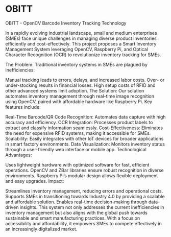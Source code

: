# OBITT
OBITT - OpenCV Barcode Inventory Tracking Technology

In a rapidly evolving industrial landscape, small and medium enterprises (SMEs) face unique challenges in managing diverse product inventories efficiently and cost-effectively. This project proposes a Smart Inventory Management System leveraging OpenCV, Raspberry Pi, and Optical Character Recognition (OCR) to revolutionize inventory tracking for SMEs.

The Problem:
Traditional inventory systems in SMEs are plagued by inefficiencies:

Manual tracking leads to errors, delays, and increased labor costs.
Over- or under-stocking results in financial losses.
High setup costs of RFID and other advanced systems limit adoption.
The Solution:
Our solution automates inventory management through real-time image recognition using OpenCV, paired with affordable hardware like Raspberry Pi. Key features include:

Real-Time Barcode/QR Code Recognition: Automates data capture with high accuracy and efficiency.
OCR Integration: Processes product labels to extract and classify information seamlessly.
Cost-Effectiveness: Eliminates the need for expensive RFID systems, making it accessible for SMEs.
Scalability: Easily integrates with other IoT devices for broader applications in smart factory environments.
Data Visualization: Monitors inventory status through a user-friendly web interface or mobile app.
Technological Advantages:

Uses lightweight hardware with optimized software for fast, efficient operations.
OpenCV and ZBar libraries ensure robust recognition in diverse environments.
Raspberry Pi’s modular design allows flexible deployment and easy upgrades.
Impact:

Streamlines inventory management, reducing errors and operational costs.
Supports SMEs in transitioning towards Industry 4.0 by providing a scalable and affordable solution.
Enables real-time decision-making through data-driven insights.
This system not only addresses the current inefficiencies in inventory management but also aligns with the global push towards sustainable and smart manufacturing practices. With a focus on accessibility and affordability, it empowers SMEs to compete effectively in an increasingly digitalized market.
